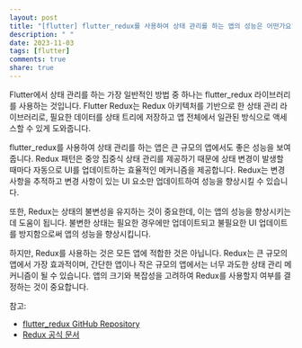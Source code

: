 ```yaml
---
layout: post
title: "[flutter] flutter_redux를 사용하여 상태 관리를 하는 앱의 성능은 어떤가요?"
description: " "
date: 2023-11-03
tags: [flutter]
comments: true
share: true
---
```


Flutter에서 상태 관리를 하는 가장 일반적인 방법 중 하나는 flutter_redux 라이브러리를 사용하는 것입니다. Flutter Redux는 Redux 아키텍처를 기반으로 한 상태 관리 라이브러리로, 필요한 데이터를 상태 트리에 저장하고 앱 전체에서 일관된 방식으로 액세스할 수 있게 도와줍니다.

flutter_redux를 사용하여 상태 관리를 하는 앱은 큰 규모의 앱에서도 좋은 성능을 보여줍니다. Redux 패턴은 중앙 집중식 상태 관리를 제공하기 때문에 상태 변경이 발생할 때마다 자동으로 UI를 업데이트하는 효율적인 메커니즘을 제공합니다. Redux는 변경 사항을 추적하고 변경 사항이 있는 UI 요소만 업데이트하여 성능을 향상시킬 수 있습니다.

또한, Redux는 상태의 불변성을 유지하는 것이 중요한데, 이는 앱의 성능을 향상시키는 데 도움이 됩니다. 불변한 상태는 필요한 경우에만 업데이트되고 불필요한 UI 업데이트를 방지함으로써 앱의 성능을 향상시킵니다.

하지만, Redux를 사용하는 것은 모든 앱에 적합한 것은 아닙니다. Redux는 큰 규모의 앱에서 가장 효과적이며, 간단한 앱이나 작은 규모의 앱에서는 너무 과도한 상태 관리 메커니즘이 될 수 있습니다. 앱의 크기와 복잡성을 고려하여 Redux를 사용할지 여부를 결정하는 것이 중요합니다.

참고:
- [flutter_redux GitHub Repository](https://github.com/brianegan/flutter_redux)
- [Redux 공식 문서](https://redux.js.org/)